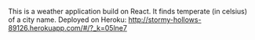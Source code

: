 This is a weather application build on React. It finds temperate (in celsius) of a city name.
Deployed on Heroku: http://stormy-hollows-89126.herokuapp.com/#/?_k=05lne7
